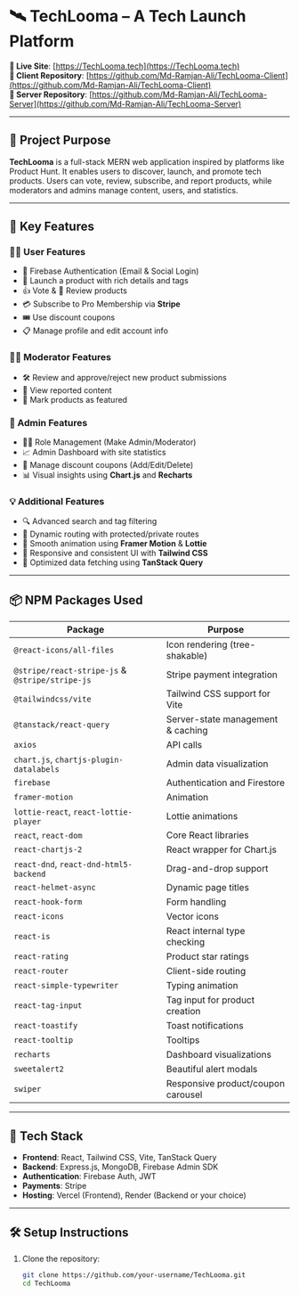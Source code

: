 # 🛰️ TechLooma – A Tech Launch Platform

**🔗 Live Site**: [https://TechLooma.tech](https://TechLooma.tech)  
**📁 Client Repository**: [https://github.com/Md-Ramjan-Ali/TechLooma-Client](https://github.com/Md-Ramjan-Ali/TechLooma-Client)  
**📁 Server Repository**: [https://github.com/Md-Ramjan-Ali/TechLooma-Server](https://github.com/Md-Ramjan-Ali/TechLooma-Server)


---

## 📌 Project Purpose

**TechLooma** is a full-stack MERN web application inspired by platforms like Product Hunt. It enables users to discover, launch, and promote tech products. Users can vote, review, subscribe, and report products, while moderators and admins manage content, users, and statistics.

---

## 🚀 Key Features

### 🧑‍💻 User Features
- 🔐 Firebase Authentication (Email & Social Login)
- 🚀 Launch a product with rich details and tags
- 👍 Vote & 💬 Review products
- 💳 Subscribe to Pro Membership via **Stripe**
- 🎟️ Use discount coupons
- 📋 Manage profile and edit account info

### 🧑‍⚖️ Moderator Features
- 🛠️ Review and approve/reject new product submissions
- 👀 View reported content
- 🌟 Mark products as featured

### 👑 Admin Features
- 🧑‍💼 Role Management (Make Admin/Moderator)
- 📈 Admin Dashboard with site statistics
- 💸 Manage discount coupons (Add/Edit/Delete)
- 📊 Visual insights using **Chart.js** and **Recharts**

### 💡 Additional Features
- 🔍 Advanced search and tag filtering
- 🔄 Dynamic routing with protected/private routes
- 🧙 Smooth animation using **Framer Motion** & **Lottie**
- 🎨 Responsive and consistent UI with **Tailwind CSS**
- 🧠 Optimized data fetching using **TanStack Query**

---

## 📦 NPM Packages Used

| Package                            | Purpose                                           |
|------------------------------------|---------------------------------------------------|
| `@react-icons/all-files`           | Icon rendering (tree-shakable)                    |
| `@stripe/react-stripe-js` & `@stripe/stripe-js` | Stripe payment integration          |
| `@tailwindcss/vite`                | Tailwind CSS support for Vite                     |
| `@tanstack/react-query`            | Server-state management & caching                 |
| `axios`                            | API calls                                         |
| `chart.js`, `chartjs-plugin-datalabels` | Admin data visualization                     |
| `firebase`                         | Authentication and Firestore                      |
| `framer-motion`                    | Animation                                         |
| `lottie-react`, `react-lottie-player` | Lottie animations                             |
| `react`, `react-dom`              | Core React libraries                              |
| `react-chartjs-2`                  | React wrapper for Chart.js                        |
| `react-dnd`, `react-dnd-html5-backend` | Drag-and-drop support                         |
| `react-helmet-async`              | Dynamic page titles                               |
| `react-hook-form`                  | Form handling                                     |
| `react-icons`                      | Vector icons                                      |
| `react-is`                         | React internal type checking                      |
| `react-rating`                     | Product star ratings                              |
| `react-router`                     | Client-side routing                               |
| `react-simple-typewriter`         | Typing animation                                  |
| `react-tag-input`                  | Tag input for product creation                    |
| `react-toastify`                   | Toast notifications                               |
| `react-tooltip`                    | Tooltips                                          |
| `recharts`                         | Dashboard visualizations                          |
| `sweetalert2`                      | Beautiful alert modals                            |
| `swiper`                           | Responsive product/coupon carousel                |

---

## 🧠 Tech Stack

- **Frontend**: React, Tailwind CSS, Vite, TanStack Query
- **Backend**: Express.js, MongoDB, Firebase Admin SDK
- **Authentication**: Firebase Auth, JWT
- **Payments**: Stripe
- **Hosting**: Vercel (Frontend), Render (Backend or your choice)

---

## 🛠️ Setup Instructions

1. Clone the repository:
   ```bash
   git clone https://github.com/your-username/TechLooma.git
   cd TechLooma
